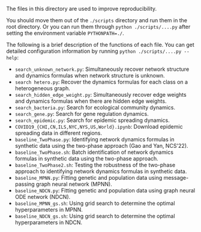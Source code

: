 The files in this directory are used to improve reproducibility. 

You should move them out of the `./scripts` directory and run them in the root directory. Or you can run them through `python ./scripts/....py` after setting the environment variable `PYTHONPATH=./`.

The following is a brief description of the functions of each file. You can get detailed configuration information by running `python ./scripts/....py --help`:
- `search_unknown_network.py`: Simultaneously recover network structure and dynamics formulas when network structure is unknown.
- `search hetero.py`: Recover the dynamics formulas for each class on a heterogeneous graph.
- `search_hidden_edge_weight.py`: Simultaneously recover edge weights and dynamics formulas when there are hidden edge weights.
- `search_bacteria.py`: Search for ecological community dynamics.
- `search_gene.py`: Search for gene regulation dynamics.
- `search_epidemic.py`: Search for epidemic spreading dynamics.
- `COVID19_{CHI,CN,ILS,NYC,NYS,US,World}.ipynb`: Download epidemic spreading data in different regions.
- `baseline_TwoPhase.py`: Identifying network dynamics formulas in synthetic data using the two-phase approach (Gao and Yan, NCS'22).
- `baseline_TwoPhase.sh`: Batch identification of network dynamics formulas in synthetic data using the two-phase approach.
- `baseline_TwoPhase2.sh`: Testing the robustness of the two-phase approach to identifying network dynamics formulas in synthetic data.
- `baseline_MPNN.py`: Fitting genetic and population data using message-passing graph neural network (MPNN).
- `baseline_NDCN.py`: Fitting genetic and population data using graph neural ODE network (NDCN).
- `baseline_MPNN_gs.sh`: Using grid search to determine the optimal hyperparameters in MPNN.
- `baseline_NDCN_gs.sh`: Using grid search to determine the optimal hyperparameters in NDCN.
